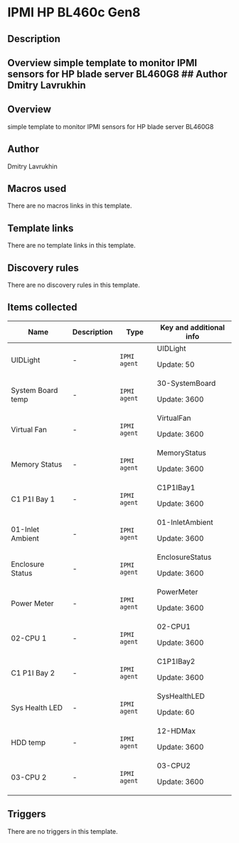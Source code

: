 # IPMI HP BL460c Gen8

## Description

## Overview simple template to monitor IPMI sensors for HP blade server BL460G8 ## Author Dmitry Lavrukhin 

## Overview

simple template to monitor IPMI sensors for HP blade server BL460G8


 



## Author

Dmitry Lavrukhin

## Macros used

There are no macros links in this template.

## Template links

There are no template links in this template.

## Discovery rules

There are no discovery rules in this template.

## Items collected

|Name|Description|Type|Key and additional info|
|----|-----------|----|----|
|UIDLight|<p>-</p>|`IPMI agent`|UIDLight<p>Update: 50</p>|
|System Board temp|<p>-</p>|`IPMI agent`|30-SystemBoard<p>Update: 3600</p>|
|Virtual Fan|<p>-</p>|`IPMI agent`|VirtualFan<p>Update: 3600</p>|
|Memory Status|<p>-</p>|`IPMI agent`|MemoryStatus<p>Update: 3600</p>|
|C1 P1I Bay 1|<p>-</p>|`IPMI agent`|C1P1IBay1<p>Update: 3600</p>|
|01-Inlet Ambient|<p>-</p>|`IPMI agent`|01-InletAmbient<p>Update: 3600</p>|
|Enclosure Status|<p>-</p>|`IPMI agent`|EnclosureStatus<p>Update: 3600</p>|
|Power Meter|<p>-</p>|`IPMI agent`|PowerMeter<p>Update: 3600</p>|
|02-CPU 1|<p>-</p>|`IPMI agent`|02-CPU1<p>Update: 3600</p>|
|C1 P1I Bay 2|<p>-</p>|`IPMI agent`|C1P1IBay2<p>Update: 3600</p>|
|Sys Health LED|<p>-</p>|`IPMI agent`|SysHealthLED<p>Update: 60</p>|
|HDD temp|<p>-</p>|`IPMI agent`|12-HDMax<p>Update: 3600</p>|
|03-CPU 2|<p>-</p>|`IPMI agent`|03-CPU2<p>Update: 3600</p>|
## Triggers

There are no triggers in this template.

